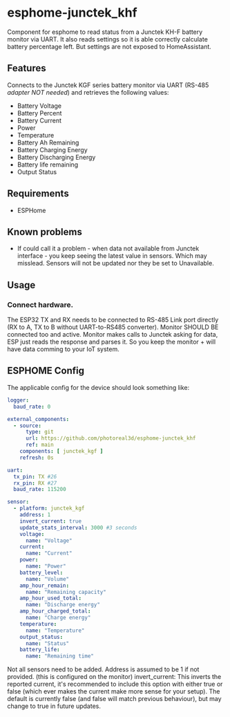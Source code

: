 # esphome-junctek_khf
Component for esphome to read status from a Junctek KH-F battery monitor via UART. It also reads settings so it is able correctly calculate battery percentage left. But settings are not exposed to HomeAssistant.

## Features
Connects to the Junctek KGF series battery monitor via UART (RS-485 *adapter NOT needed*) and retrieves the following values:

* Battery Voltage
* Battery Percent
* Battery Current
* Power
* Temperature
* Battery Ah Remaining
* Battery Charging Energy
* Battery Discharging Energy
* Battery life remaining
* Output Status

## Requirements
* ESPHome

## Known problems
* If could call it a problem - when data not available from Junctek interface - you keep seeing the latest value in sensors. Which may misslead. Sensors will not be updated nor they be set to Unavailable.

## Usage
### Connect hardware.
The ESP32 TX and RX needs to be connected to RS-485 Link port directly (RX to A, TX to B without UART-to-RS485 converter). Monitor SHOULD BE connected too and active. Monitor makes calls to Junctek asking for data, ESP just reads the response and parses it. So you keep the monitor + will have data comming to your IoT system.

## ESPHOME Config
The applicable config for the device should look something like:

```yaml
logger:
  baud_rate: 0

external_components:
  - source:
      type: git
      url: https://github.com/photoreal3d/esphome-junctek_khf
      ref: main
    components: [ junctek_kgf ]
    refresh: 0s

uart:
  tx_pin: TX #26
  rx_pin: RX #27
  baud_rate: 115200

sensor:
  - platform: junctek_kgf
    address: 1
    invert_current: true
    update_stats_interval: 3000 #3 seconds
    voltage:
      name: "Voltage"
    current:
      name: "Current"
    power:
      name: "Power"
    battery_level:
      name: "Volume"
    amp_hour_remain:
      name: "Remaining capacity"
    amp_hour_used_total:
      name: "Discharge energy"
    amp_hour_charged_total:
      name: "Charge energy"
    temperature:
      name: "Temperature"
    output_status:
      name: "Status"
    battery_life:
      name: "Remaining time"
```

Not all sensors need to be added.
Address is assumed to be 1 if not provided. (this is configured on the monitor)
invert_current: This inverts the reported current, it's recommended to include this option with either true or false (which ever makes the current make more sense for your setup). The default is currently false (and false will match previous behaviour), but may change to true in future updates.

